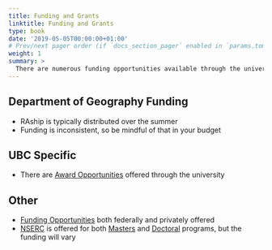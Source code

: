 ```yaml
---
title: Funding and Grants
linktitle: Funding and Grants
type: book
date: '2019-05-05T00:00:00+01:00'
# Prev/next pager order (if `docs_section_pager` enabled in `params.toml`)
weight: 1
summary: >
  There are numerous funding opportunities available through the university, and other programs.
---
```


## Department of Geography Funding
- RAship is typically distributed over the summer
- Funding is inconsistent, so be mindful of that in your budget

## UBC Specific
- There are <ins>[Award Opportunities](https://www.grad.ubc.ca/scholarships-awards-funding/award-opportunities)</ins> offered through the university

## Other
- <ins>[Funding Opportunities](https://research.jhu.edu/rdt/funding-opportunities/graduate/)</ins> both federally and privately offered
- <ins>[NSERC](https://www.nserc-crsng.gc.ca/Students-Etudiants/index_eng.asp)</ins> is offered for both <ins>[Masters](https://www.nserc-crsng.gc.ca/Students-Etudiants/PG-CS/CGSM-BESCM_eng.asp)</ins> and <ins>[Doctoral](https://www.nserc-crsng.gc.ca/Students-Etudiants/PG-CS/CGSD-BESCD_eng.asp)</ins> programs, but the funding will vary

